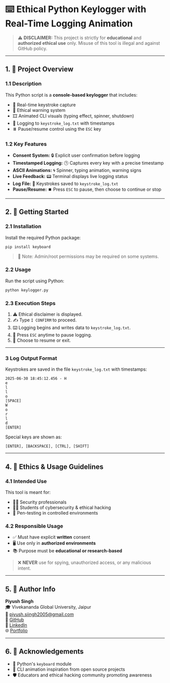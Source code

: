 # ⌨️ Ethical Python Keylogger with Real-Time Logging Animation

> ⚠️ **DISCLAIMER:** This project is strictly for **educational** and **authorized ethical use** only. Misuse of this tool is illegal and against GitHub policy.

---

## 1. 🧾 Project Overview

### 1.1 Description
This Python script is a **console-based keylogger** that includes:
- 🎯 Real-time keystroke capture
- 🔐 Ethical warning system
- 🎞️ Animated CLI visuals (typing effect, spinner, shutdown)
- 📁 Logging to `keystroke_log.txt` with timestamps
- ⏸️ Pause/resume control using the `ESC` key

### 1.2 Key Features
- **Consent System:** 🔒 Explicit user confirmation before logging
- **Timestamped Logging:** 🕒 Captures every key with a precise timestamp
- **ASCII Animations:** 🌀 Spinner, typing animation, warning signs
- **Live Feedback:** 📟 Terminal displays live logging status
- **Log File:** 📂 Keystrokes saved to `keystroke_log.txt`
- **Pause/Resume:** ⏹️ Press `ESC` to pause, then choose to continue or stop

---

## 2. 🚀 Getting Started

### 2.1 Installation
Install the required Python package:
```bash
pip install keyboard
```
> 📝 Note: Admin/root permissions may be required on some systems.

### 2.2 Usage
Run the script using Python:
```bash
python keylogger.py
```

### 2.3 Execution Steps
1. ⚠️ Ethical disclaimer is displayed.
2. ✍️ Type `I CONFIRM` to proceed.
3. ⌨️ Logging begins and writes data to `keystroke_log.txt`.
4. 🛑 Press `ESC` anytime to pause logging.
5. 🔁 Choose to resume or exit.

---

### 3 Log Output Format
Keystrokes are saved in the file `keystroke_log.txt` with timestamps:
```
2025-06-30 18:45:12.456 - H
e
l
l
o
[SPACE]
W
o
r
l
d
[ENTER]
```
Special keys are shown as:
```
[ENTER], [BACKSPACE], [CTRL], [SHIFT]
```

---

## 4. 🧠 Ethics & Usage Guidelines

### 4.1 Intended Use
This tool is meant for:
- 👨‍💻 Security professionals
- 👩‍🎓 Students of cybersecurity & ethical hacking
- 🧪 Pen-testing in controlled environments

### 4.2 Responsible Usage
- ✅ Must have explicit **written** consent
- 🖥️ Use only in **authorized environments**
- 📚 Purpose must be **educational or research-based**

> ❌ **NEVER** use for spying, unauthorized access, or any malicious intent.

---

## 5. 👤 Author Info

**Piyush Singh**  
🎓 Vivekananda Global University, Jaipur  
📧 [piyush.siingh2005@gmail.com](mailto:piyush.siingh2005@gmail.com)  
🔗 [GitHub](https://github.com/piyushsiingh)  
🔗 [LinkedIn](https://www.linkedin.com/in/piyush-singh-0b276332a)  
🌐 [Portfolio](https://bento.me/piyushsiingh)

---

## 6. 🙏 Acknowledgements
- 🐍 Python's `keyboard` module
- 🎨 CLI animation inspiration from open source projects
- 🛡️ Educators and ethical hacking community promoting awareness
